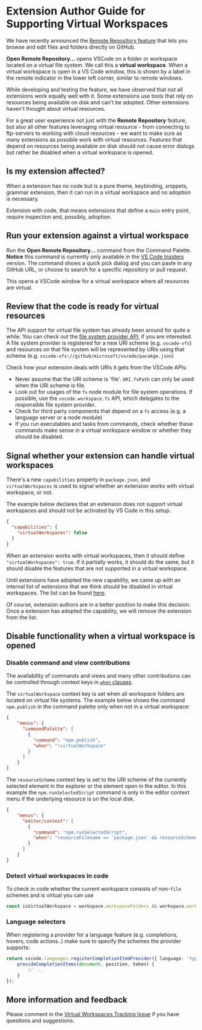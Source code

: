 # Extension Author Guide for Supporting Virtual Workspaces

We have recently announced the [Remote Repository feature](https://code.visualstudio.com/updates/v1_56#_remote-repositories-remotehub) that lets you browse and edit files and folders directly on GitHub. 

**Open Remote Repository...** opens VSCode on a folder or workspace located on a virtual file system. We call this a __virtual workspace__.  When a virtual workspace is open in a VS Code window, this is shown by a label in the remote indicator in the lower left corner, similar to remote windows. 

While developing and testing the feature, we have observed that not all extensions work equally well with it. Some extensions use tools that rely on resources being available on disk and can't be adopted. Other extensions haven't thought about virtual resources.

For a great user experience not just with the __Remote Repository__ feature, but also all other features leveraging virtual resource - from connecting to ftp-servers to working with cloud resources - we want to make sure as many extensions as possible work with virtual resources. Features that depend on resources being available on disk should not cause error dialogs but rather be disabled when a virtual workspace is opened.

## Is my extension affected?

When a extension has no code but is a pure theme, keybinding, snippets, grammar extension, then it can run in a virtual workspace and no adoption is necessary.

Extension with code, that means extensions that define a `main` entry point, require inspection and, possibly, adoption.

## Run your extension against a virtual workspace

Run the **Open Remote Repository...** command from the Command Palette. **Notice** this command is currently only available in the [VS Code Insiders](https://code.visualstudio.com/insiders/) version. The command shows a quick pick dialog and you can paste in any GitHub URL, or choose to search for a specific repository or pull request.

This opens a VSCode window for a virtual workspace where all resources are virtual. 

## Review that the code is ready for virtual resources

The API support for virtual file system has already been around for quite a while. You can check out the [file system provider API](https://github.com/microsoft/vscode/blob/dc8bd9cd7e5231745549ac6218266c63271f48cd/src/vs/vscode.d.ts#L7038), if you are interested. A file system provider is registered for a new URI scheme (e.g. `vscode-vfs`) and resources on that file system will be represented by URIs using that schema (e.g. `vscode-vfs://github/microsoft/vscode/pacakge.json`)

Check how your extension deals with URIs it gets from the VSCode APIs:

- Never assume that the URI scheme is 'file'. `URI.fsPath` can only be used when the URI scheme is file.
- Look out for usages of the `fs` node module for file system operations. If possible, use the `vscode.workspace.fs` API, which delegates to the responsible file system provider.
- Check for third party components that depend on a `fs` access (e.g. a language server or a node module)
- If you run executables and tasks from commands, check whether these commands make sense in a virtual workspace window or whether they should be disabled.

## Signal whether your extension can handle virtual workspaces

There's a new `capabilities` property in `package.json`, and `virtualWorkspaces` is used  to signal whether an extension works with virtual workspace, or not.

The example below declares that an extension does not support virtual workspaces and should not be activated by VS Code in this setup.
```json
{
  "capabilities": {
    "virtualWorkspaces": false
  }
}
```

When an extension works with virtual workspaces, then it should define `"virtualWorkspaces": true`. If it partially works, it should do the same, but it should disable the features that are not supported in a virtual workspace. 

Until extensions have adopted the new capability, we came up with an internal list of extensions that we think should be disabled in virtual workspaces. 
The list can be found [here](https://github.com/microsoft/vscode/issues/122836). 

Of course, extension authors are in a better position to make this decision. Once a extension has adopted the capability, we will remove the extension from the list.

## Disable functionality when a virtual workspace is opened

### Disable command and view contributions

The availability of commands and views and many other contributions can be controlled through context keys in [`when` clauses](https://code.visualstudio.com/api/references/when-clause-contexts).

The `virtualWorkspace` context key is set when all workspace folders are located on virtual file systems. The example below shows the command `npm.publish` in the command palette only when not in a virtual workspace:
```json
{
    "menus": {
      "commandPalette": [
        {
          "command": "npm.publish",
          "when": "!virtualWorkspace"
        }
      ]
    }
}
```

The `resourceScheme` context key is set to the URI scheme of the currently selected element in the explorer or the element open in the editor. 
In this example the `npm.runSelectedScript` command is only in the editor context menu if the underlying resource is on the local disk.
```json
{
    "menus": {
      "editor/context": [
        {
          "command": "npm.runSelectedScript",
          "when": "resourceFilename == 'package.json' && resourceScheme == file"
        }
      ]
    }
}
```

### Detect virtual workspaces in code

To check in code whether the current workspace consists of non-`file` schemes and is virtual you can use

```ts
const isVirtualWorkspace = workspace.workspaceFolders && workspace.workspaceFolders.every(f => f.uri.scheme !== 'file');
```

### Language selectors 

When registering a provider for a language feature (e.g. completions, hovers, code actions..) make sure to specify the schemes the provider supports:

```ts
return vscode.languages.registerCompletionItemProvider({ language: 'typescript', scheme: 'file' }, {
	provideCompletionItems(document, position, token) {
		// ...
	}
});
```

## More information and feedback

Please comment in the [Virtual Workspaces Tracking Issue](https://github.com/microsoft/vscode/issues/123115) if you have questions and suggestions.